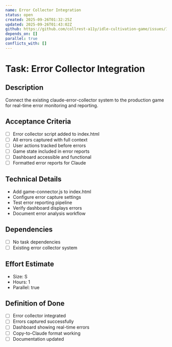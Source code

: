 ```yaml
---
name: Error Collector Integration
status: open
created: 2025-09-26T01:32:25Z
updated: 2025-09-26T01:43:02Z
github: https://github.com/collrest-a11y/idle-cultivation-game/issues/137
depends_on: []
parallel: true
conflicts_with: []
---
```


# Task: Error Collector Integration

## Description
Connect the existing claude-error-collector system to the production game for real-time error monitoring and reporting.

## Acceptance Criteria
- [ ] Error collector script added to index.html
- [ ] All errors captured with full context
- [ ] User actions tracked before errors
- [ ] Game state included in error reports
- [ ] Dashboard accessible and functional
- [ ] Formatted error reports for Claude

## Technical Details
- Add game-connector.js to index.html
- Configure error capture settings
- Test error reporting pipeline
- Verify dashboard displays errors
- Document error analysis workflow

## Dependencies
- [ ] No task dependencies
- [ ] Existing error collector system

## Effort Estimate
- Size: S
- Hours: 1
- Parallel: true

## Definition of Done
- [ ] Error collector integrated
- [ ] Errors captured successfully
- [ ] Dashboard showing real-time errors
- [ ] Copy-to-Claude format working
- [ ] Documentation updated
